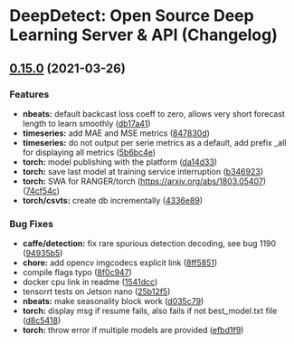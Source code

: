 # DeepDetect: Open Source Deep Learning Server & API (Changelog)

## [0.15.0](https://github.com/jolibrain/deepdetect/compare/v0.14.0...v0.15.0) (2021-03-26)


### Features

* **nbeats:** default backcast loss coeff to zero, allows very short forecast length to learn smoothly ([db17a41](https://github.com/jolibrain/deepdetect/commit/db17a41401b037187b5ccf2e54464e3f6647e40d))
* **timeseries:** add MAE and MSE metrics ([847830d](https://github.com/jolibrain/deepdetect/commit/847830d8f6a011be05763b36fbf7240dd6d867e6))
* **timeseries:** do not output per serie metrics as a default, add prefix _all for displaying all metrics ([5b6bc4e](https://github.com/jolibrain/deepdetect/commit/5b6bc4e19274595741e8fd11cbfd326b0497b79f))
* **torch:** model publishing with the platform ([da14d33](https://github.com/jolibrain/deepdetect/commit/da14d33affb362aa869367fb748d5dbac1d73a10))
* **torch:** save last model at training service interruption ([b346923](https://github.com/jolibrain/deepdetect/commit/b34692395ee6c0d03b6a378d2b454a1479e52e76))
* **torch:** SWA for RANGER/torch (https://arxiv.org/abs/1803.05407) ([74cf54c](https://github.com/jolibrain/deepdetect/commit/74cf54cce30b791def7712eabd0c93c31eebf91b))
* **torch/csvts:** create db incrementally ([4336e89](https://github.com/jolibrain/deepdetect/commit/4336e893efe3c41d97b0199d300c5461fde55776))


### Bug Fixes

* **caffe/detection:** fix rare spurious detection decoding, see bug 1190 ([94935b5](https://github.com/jolibrain/deepdetect/commit/94935b5a6c9a4ab9321cca52d5050f3b520e9ff7))
* **chore:** add opencv imgcodecs explicit link ([8ff5851](https://github.com/jolibrain/deepdetect/commit/8ff585140f8784e2a91a955c53d10fcb0917369d))
* compile flags typo ([8f0c947](https://github.com/jolibrain/deepdetect/commit/8f0c947eefad3bde0defae52f4b85317a0e98f50))
* docker cpu link in readme ([1541dcc](https://github.com/jolibrain/deepdetect/commit/1541dccfdbede08ffd0ce466f7f27a171d6647a9))
* tensorrt tests on Jetson nano ([25b12f5](https://github.com/jolibrain/deepdetect/commit/25b12f573d6894a24d233a30ee85092327e0d96f))
* **nbeats:** make seasonality block work ([d035c79](https://github.com/jolibrain/deepdetect/commit/d035c794822f57be5d2aad57403cc2d7ba06738f))
* **torch:** display msg if resume fails, also fails if not best_model.txt file ([d8c5418](https://github.com/jolibrain/deepdetect/commit/d8c541838713ee2922e3d262c24fcf0bf058ce1a))
* **torch:** throw error if multiple models are provided ([efbd1f9](https://github.com/jolibrain/deepdetect/commit/efbd1f93077791299013e04bef292aba9a09afa5))
